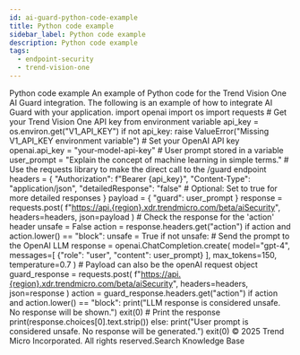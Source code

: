 ```yaml
---
id: ai-guard-python-code-example
title: Python code example
sidebar_label: Python code example
description: Python code example
tags:
  - endpoint-security
  - trend-vision-one
---
```


 Python code example An example of Python code for the Trend Vision One AI Guard integration. The following is an example of how to integrate AI Guard with your application. import openai import os import requests # Get your Trend Vision One API key from environment variable api_key = os.environ.get("V1_API_KEY") if not api_key: raise ValueError("Missing V1_API_KEY environment variable") # Set your OpenAI API key openai.api_key = "your-model-api-key" # User prompt stored in a variable user_prompt = "Explain the concept of machine learning in simple terms." # Use the requests library to make the direct call to the /guard endpoint headers = { "Authorization": f"Bearer {api_key}", "Content-Type": "application/json", "detailedResponse": "false" # Optional: Set to true for more detailed responses } payload = { "guard": user_prompt } response = requests.post( f"<https://api.{region}.xdr.trendmicro.com/beta/aiSecurity>", headers=headers, json=payload ) # Check the response for the 'action' header unsafe = False action = response.headers.get("action") if action and action.lower() == "block": unsafe = True if not unsafe: # Send the prompt to the OpenAI LLM response = openai.ChatCompletion.create( model="gpt-4", messages=[ {"role": "user", "content": user_prompt} ], max_tokens=150, temperature=0.7 ) # Payload can also be the openAI request object guard_response = requests.post( f"<https://api.{region}.xdr.trendmicro.com/beta/aiSecurity>", headers=headers, json=response ) action = guard_response.headers.get("action") if action and action.lower() == "block": print("LLM response is considered unsafe. No response will be shown.") exit(0) # Print the response print(response.choices[0].text.strip()) else: print("User prompt is considered unsafe. No response will be generated.") exit(0) © 2025 Trend Micro Incorporated. All rights reserved.Search Knowledge Base